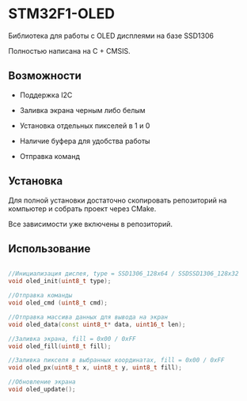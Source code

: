 # STM32F1-OLED
Библиотека для работы с OLED дисплеями на базе SSD1306

Полностью написана на C + CMSIS.

## Возможности

- Поддержка I2C 
  
- Заливка экрана черным либо белым

- Установка отдельных пикселей в 1 и 0

- Наличие буфера для удобства работы

- Отправка команд 

## Установка

Для полной установки достаточно скопировать репозиторий на компьютер и собрать проект через CMake.

Все зависимости уже включены в репозиторий.

## Использование 

```cpp

//Инициализация дислея, type = SSD1306_128x64 / SSDSSD1306_128x32
void oled_init(uint8_t type);

//Отправка команды
void oled_cmd (uint8_t cmd);

//Отправка массива данных для вывода на экран
void oled_data(const uint8_t* data, uint16_t len);

//Заливка экрана, fill = 0x00 / 0xFF
void oled_fill(uint8_t fill);

//Заливка пикселя в выбранных координатах, fill = 0x00 / 0xFF
void oled_px(uint8_t x, uint8_t y, uint8_t fill);

//Обновление экрана
void oled_update();

```
